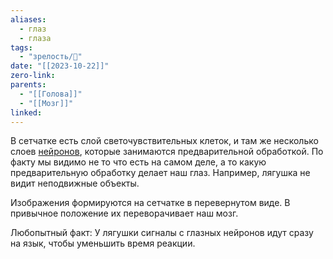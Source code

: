```yaml
---
aliases:
  - глаз
  - глаза
tags:
  - "зрелость/🌱"
date: "[[2023-10-22]]"
zero-link: 
parents:
  - "[[Голова]]"
  - "[[Мозг]]"
linked:
---
```

В сетчатке есть слой светочувствительных клеток, и там же несколько слоев [нейронов](Нейрон%20мозга.md), которые занимаются предварительной обработкой. По факту мы видимо не то что есть на самом деле, а то какую предварительную обработку делает наш глаз. Например, лягушка не видит неподвижные объекты.

Изображения формируются на сетчатке в перевернутом виде. В привычное положение их переворачивает наш мозг.

Любопытный факт: У лягушки сигналы с глазных нейронов идут сразу на язык, чтобы уменьшить время реакции.